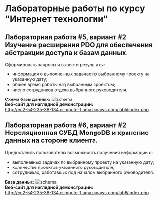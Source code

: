 # Лабораторные работы по курсу "Интернет технологии"
## Лабораторная работа #5, вариант #2 <br> Изучение расширения PDO для обеспечения абстракции доступа к базам данных.
Сформировать запросы и вывести результаты:
<ul>
    <li>информация о выполненных задачах по выбранному проекту на указанную дату;</li>
    <li>общее время работы над выбранным проектом;</li>
    <li>число сотрудников отдела выбранного руководителя.</li>
</ul>

<b>Схема базы данных:</b>
<img src="https://i.ibb.co/5YJrx5J/image.png" alt="schema"><br>
<b>Веб-сайт для наглядной демонстрации:</b><br>
http://ec2-54-235-38-134.compute-1.amazonaws.com/lab5/index.php

## Лабораторная работа #6, вариант #2 <br> Нереляционная СУБД MongoDB и хранение данных на стороне клиента.
Предоставить пользователю возможность получения информации о:
<ul>
    <li>выполненных задачах по выбранному проекту на указанную дату;</li>
    <li>количестве проектов указанного руководителя;</li>
    <li>сотрудниках, работавших под началом выбранного руководителя.</li>
</ul>

<b>База данных:</b>
<img src="https://i.ibb.co/94y3s08/lab6-db.png" alt="schema"><br>
<b>Веб-сайт для наглядной демонстрации:</b><br>
http://ec2-54-235-38-134.compute-1.amazonaws.com/lab6/index.php
